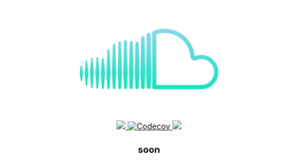 <div align="center">
  <p>
    <a href="https://github.com/cloudr-app/opensoundcloud"><img src="https://raw.githubusercontent.com/cloudr-app/opensoundcloud/master/assets/opensoundcloud.svg" /></a>
  </p>
</div>

<p align="center">
  <a href="https://npmjs.org/package/opensoundcloud" alt="version">
    <img src="https://img.shields.io/npm/v/opensoundcloud.svg?style=for-the-badge">
  </a>
  <a href="https://codecov.io/gh/cloudr-app/opensoundcloud" alt="downloads">
    <img alt="Codecov" src="https://img.shields.io/codecov/c/gh/cloudr-app/opensoundcloud?style=for-the-badge">
  </a>
  <a href="https://npmjs.org/package/opensoundcloud" alt="downloads">
    <img src="https://img.shields.io/npm/dw/opensoundcloud.svg?style=for-the-badge">
  </a>
</p>

<div align="center">
  <h3>soon</h3>
</div>
